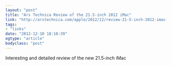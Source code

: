 ```yaml
---
layout: "post"
title: "Ars Technica Review of the 21.5-inch 2012 iMac"
link: "http://arstechnica.com/apple/2012/12/review-21-5-inch-2012-imac-takes-two-steps-forward-one-step-back/"
tags: 
- "links"
date: "2012-12-10 18:10:39"
ogtype: "article"
bodyclass: "post"
---
```


Interesting and detailed review of the new 21.5-inch iMac